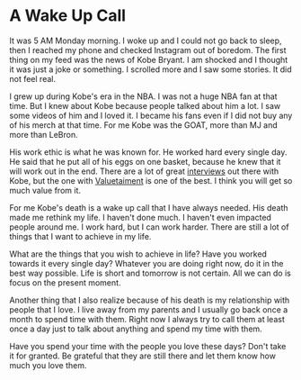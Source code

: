 # A Wake Up Call

It was 5 AM Monday morning. I woke up and I could not go back to sleep, then I reached my phone and checked Instagram out of boredom. The first thing on my feed was the news of Kobe Bryant. I am shocked and I thought it was just a joke or something. I scrolled more and I saw some stories. It did not feel real.

I grew up during Kobe's era in the NBA. I was not a huge NBA fan at that time. But I knew about Kobe because people talked about him a lot. I saw some videos of him and I loved it. I became his fans even if I did not buy any of his merch at that time. For me Kobe was the GOAT, more than MJ and more than LeBron.

His work ethic is what he was known for. He worked hard every single day. He said that he put all of his eggs on one basket, because he knew that it will work out in the end. There are a lot of great [interviews](https://www.youtube.com/watch?v=T9GvDekiJ9c&t=1826s) out there with Kobe, but the one with [Valuetaiment](https://www.youtube.com/watch?v=T9GvDekiJ9c&t=1826s) is one of the best. I think you will get so much value from it.

For me Kobe's death is a wake up call that I have always needed. 
His death made me rethink my life. 
I haven't done much. I haven't even impacted people around me.
I work hard, but I can work harder. 
There are still a lot of things that I want to achieve in my life. 

What are the things that you wish to achieve in life?
Have you worked towards it every single day?
Whatever you are doing right now, do it in the best way possible.
Life is short and tomorrow is not certain.
All we can do is focus on the present moment.

Another thing that I also realize because of his death is my relationship with people that I love.
I live away from my parents and I usually go back once a month to spend time with them. 
Right now I always try to call them at least once a day just to talk about anything and spend my time with them.

Have you spend your time with the people you love these days?
Don't take it for granted.
Be grateful that they are still there and let them know how much you love them.

